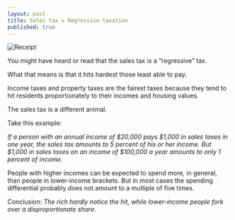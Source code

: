 ```yaml
---
layout: post
title: Sales tax = Regressive taxation
published: true
---
```


![Receipt](/_posts/receipt.jpg)

You might have heard or read that the sales tax is a “regressive” tax.

What that means is that it hits hardest those least able to pay.

Income taxes and property taxes are the fairest taxes because they tend to hit residents proportionately to their incomes and housing values.

The sales tax is a different animal.

Take this example:

<em>If a person with an annual income of $20,000 pays $1,000 in sales taxes in one year, the sales tax amounts to 5 percent of his or her income. But $1,000 in sales taxes on an income of $100,000 a year amounts to only 1 percent of income.</em>

People with higher incomes can be expected to spend more, in general, than people in lower-income brackets. But in most cases the spending differential probably does not amount to a multiple of five times.

Conclusion: _The rich hardly notice the hit, while lower-income people fork over a disproportionate share._